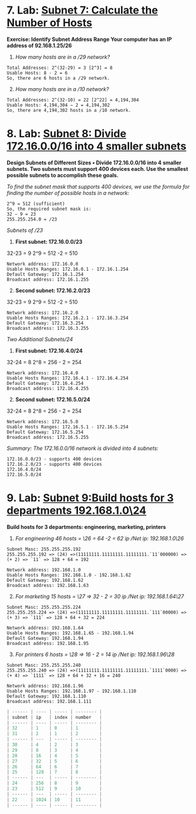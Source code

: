 # 7. Lab: [Subnet 7: Calculate the Number of Hosts](https://www.davidc.net/sites/default/subnets/subnets.html)

**Exercise: Identify Subnet Address Range Your computer has an IP address of 92.168.1.25/26**

1. _How many hosts are in a /29 network?_

```
Total Addresses: 2^(32-29) = 3 [2^3] = 8
Usable Hosts: 8 - 2 = 6
So, there are 6 hosts in a /29 network.
```

2. _How many hosts are in a /10 network?_

```
Total Addresses: 2^(32-10) = 22 [2^22] = 4,194,304
Usable Hosts: 4,194,304 − 2 = 4,194,302
So, there are 4,194,302 hosts in a /10 network.
```

# 8. Lab: [Subnet 8: Divide 172.16.0.0/16 into 4 smaller subnets ](https://www.davidc.net/sites/default/subnets/subnets.html)

**Design Subnets of Different Sizes • Divide 172.16.0.0/16 into 4 smaller subnets. Two subnets must support 400 devices each. Use the smallest possible subnets to accomplish these goals.**

_To find the subnet mask that supports 400 devices, we use the formula for finding the number of possible hosts in a network:_

```
2^9 = 512 (sufficient)
So, the required subnet mask is:
32 − 9 = 23
255.255.254.0 = /23
```

_Subnets of /23_

1. **First subnet: 172.16.0.0/23**

32-23 = 9 2^9 = 512 -2 = 510

```
Network address: 172.16.0.0
Usable Hosts Ranges: 172.16.0.1 - 172.16.1.254
Default Gateway: 172.16.1.254
Broadcast address: 172.16.1.255
```

2. **Second subnet: 172.16.2.0/23**

32-23 = 9 2^9 = 512 -2 = 510

```
Network address: 172.16.2.0
Usable Hosts Ranges: 172.16.2.1 - 172.16.3.254
Default Gateway: 172.16.3.254
Broadcast address: 172.16.3.255
```

_Two Additional Subnets/24_

1. **First subnet: 172.16.4.0/24**

32-24 = 8 2^8 = 256 - 2 = 254

```
Network address: 172.16.4.0
Usable Hosts Ranges: 172.16.4.1 - 172.16.4.254
Default Gateway: 172.16.4.254
Broadcast address: 172.16.4.255
```

2. **Second subnet: 172.16.5.0/24**

32-24 = 8 2^8 = 256 - 2 = 254

```
Network address: 172.16.5.0
Usable Hosts Ranges: 172.16.5.1 - 172.16.5.254
Default Gateway: 172.16.5.254
Broadcast address: 172.16.5.255
```

_Summary: The 172.16.0.0/16 network is divided into 4 subnets:_

```
172.16.0.0/23 - supports 400 devices
172.16.2.0/23 - supports 400 devices
172.16.4.0/24
172.16.5.0/24
```

# 9. Lab: [Subnet 9:Build hosts for 3 departments 192.168.1.0\24](https://www.davidc.net/sites/default/subnets/subnets.html)

**Build hosts for 3 departments: engineering, marketing, printers**

1. _For engineering 46 hosts = \26 = 64 -2 = 62 ip /Net ip: 192.168.1.0\26_

```
Subnet Masc: 255.255.255.192
255.255.255.192 => (24) =>(11111111.11111111.11111111.`11`000000) => (+ 2) => `11` => 128 + 64 = 192
```

```
Network address: 192.168.1.0
Usable Hosts Ranges: 192.168.1.0 - 192.168.1.62
Default Gateway: 192.168.1.62
Broadcast address: 192.168.1.63
```

2. _For marketing 15 hosts = \27 => 32 - 2 = 30 ip /Net ip: 192.168.1.64\27_

```
Subnet Masc: 255.255.255.224
255.255.255.224 => (24) =>(11111111.11111111.11111111.`111`00000) => (+ 3) => `111` => 128 + 64 + 32 = 224
```

```
Network address: 192.168.1.64
Usable Hosts Ranges: 192.168.1.65 - 192.168.1.94
Default Gateway: 192.168.1.94
Broadcast address: 192.168.1.95
```

3. _For printers 6 hosts = \28 => 16 - 2 = 14 ip /Net ip: 192.168.1.96\28_

```
Subnet Masc: 255.255.255.240
255.255.255.240 => (24) =>(11111111.11111111.11111111.`1111`0000) => (+ 4) => `1111` => 128 + 64 + 32 + 16 = 240
```

```
Network address: 192.168.1.96
Usable Hosts Ranges: 192.168.1.97 - 192.168.1.110
Default Gateway: 192.168.1.110
Broadcast address: 192.168.1.111
```

```js
| ------ | ---- | ----- | -------- |
| subnet | ip   | index | number   |
| ------ | ---- | ----- | -------- |
| 32     | 1    | 0     | 1        |
| 31     | 2    | 1     | 2        |
| ------ | ---  | ----- | -------- |
| 30     | 4    | 2     | 3        |
| 29     | 8    | 3     | 4        |
| 28     | 16   | 4     | 5        |
| 27     | 32   | 5     | 6        |
| 26     | 64   | 6     | 7        |
| 25     | 128  | 7     | 8        |
| ------ | ---  | ----- | -------- |
| 24     | 256  | 8     | 9        |
| 23     | 512  | 9     | 10       |
| ------ | ---  | ----- | -------- |
| 22     | 1024 | 10    | 11       |
| ------ | ---- | ----- | -------- |
```
